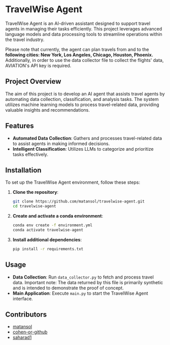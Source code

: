 # TravelWise Agent

TravelWise Agent is an AI-driven assistant designed to support travel agents in managing their tasks efficiently. 
This project leverages advanced language models and data processing tools to streamline operations within the travel industry.

Please note that currently, the agent can plan travels from and to the **following cities: New York, Los Angeles, Chicago, Houston, Phoenix.**
Additionally, in order to use the data collector file to collect the flights' data, AVIATION's API key is required. 

## Project Overview

The aim of this project is to develop an AI agent that assists travel agents by automating data collection, classification, and analysis tasks. 
The system utilizes machine learning models to process travel-related data, providing valuable insights and recommendations.

## Features

- **Automated Data Collection**: Gathers and processes travel-related data to assist agents in making informed decisions.
- **Intelligent Classification**: Utilizes LLMs to categorize and prioritize tasks effectively.

## Installation

To set up the TravelWise Agent environment, follow these steps:

1. **Clone the repository**:

   ```bash
   git clone https://github.com/matansol/travelwise-agent.git
   cd travelwise-agent
   ```


2. **Create and activate a conda environment**:

   ```bash
   conda env create -f environment.yml
   conda activate travelwise-agent
   ```


3. **Install additional dependencies**:

   ```bash
   pip install -r requirements.txt
   ```


## Usage

- **Data Collection**: Run `data_collector.py` to fetch and process travel data.
  Important note: The data returned by this file is primarily synthetic and is intended to demonstrate the proof of concept.
- **Main Application**: Execute `main.py` to start the TravelWise Agent interface.

## Contributors

- [matansol](https://github.com/matansol)
- [cohen-or-github](https://github.com/cohen-or-github)
- [saharad1](https://github.com/saharad1)
